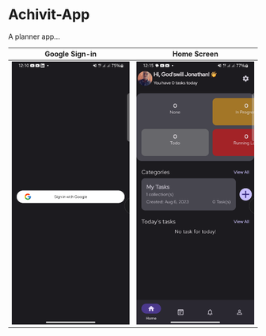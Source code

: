 # Achivit-App
A planner app...

| Google Sign-in                                                                           |  Home Screen                                                                             |
| ---------------------------------------------------------------------------------------- | ---------------------------------------------------------------------------------------- |
| ![Auth](https://github.com/Godzuche/Achivit-App/blob/master/app/screenshots/auth_screen.png) | ![Home](https://github.com/Godzuche/Achivit-App/blob/master/app/screenshots/img.png) |

